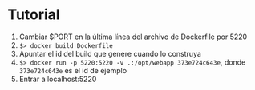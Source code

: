 # Tutorial
1. Cambiar $PORT en la última línea del archivo de Dockerfile por 5220 
1. `$> docker build Dockerfile`
1. Apuntar el id del build que genere cuando lo construya
1. `$> docker run -p 5220:5220 -v .:/opt/webapp 373e724c643e`, donde `373e724c643e` es el id de ejemplo
1. Entrar a localhost:5220